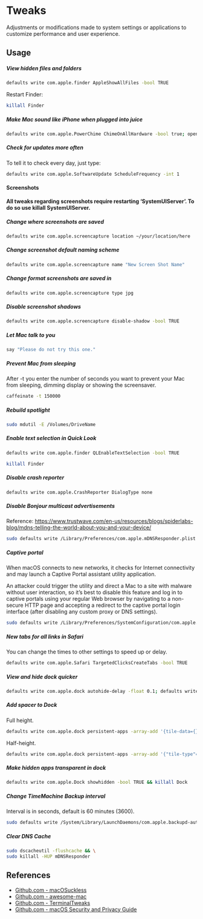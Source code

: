 # Tweaks

Adjustments or modifications made to system settings or applications to customize performance and user experience.

## Usage

##### View hidden files and folders

```bash
defaults write com.apple.finder AppleShowAllFiles -bool TRUE
```

Restart Finder:

```bash
killall Finder
```

##### Make Mac sound like iPhone when plugged into juice

```bash
defaults write com.apple.PowerChime ChimeOnAllHardware -bool true; open /System/Library/CoreServices/PowerChime.app
```

##### Check for updates more often

To tell it to check every day, just type:

```bash
defaults write com.apple.SoftwareUpdate ScheduleFrequency -int 1
```

#### Screenshots

**All tweaks regarding screenshots require restarting ‘SystemUIServer’. To do so use killall SystemUIServer.**

##### Change where screenshots are saved

```bash
defaults write com.apple.screencapture location ~/your/location/here
```

##### Change screenshot default naming scheme

```bash
defaults write com.apple.screencapture name "New Screen Shot Name"
```

##### Change format screenshots are saved in

```bash
defaults write com.apple.screencapture type jpg
```

##### Disable screenshot shadows

```bash
defaults write com.apple.screencapture disable-shadow -bool TRUE
```

##### Let Mac talk to you

```bash
say "Please do not try this one."
```

##### Prevent Mac from sleeping

After -t you enter the number of seconds you want to prevent your Mac from sleeping, dimming display or showing the screensaver.

```bash
caffeinate -t 150000
```

##### Rebuild spotlight

```bash
sudo mdutil -E /Volumes/DriveName
```

##### Enable text selection in Quick Look

```bash
defaults write com.apple.finder QLEnableTextSelection -bool TRUE
```

```bash
killall Finder
```

##### Disable crash reporter

```bash
defaults write com.apple.CrashReporter DialogType none
```

##### Disable Bonjour multicast advertisements

Reference: https://www.trustwave.com/en-us/resources/blogs/spiderlabs-blog/mdns-telling-the-world-about-you-and-your-device/

```bash
sudo defaults write /Library/Preferences/com.apple.mDNSResponder.plist NoMulticastAdvertisements -bool YES
```

##### Captive portal

When macOS connects to new networks, it checks for Internet connectivity and may launch a Captive Portal assistant utility application.

An attacker could trigger the utility and direct a Mac to a site with malware without user interaction, so it’s best to disable this feature and log in to captive portals using your regular Web browser by navigating to a non-secure HTTP page and accepting a redirect to the captive portal login interface (after disabling any custom proxy or DNS settings).

```bash
sudo defaults write /Library/Preferences/SystemConfiguration/com.apple.captive.control.plist Active -bool false
```

##### New tabs for all links in Safari

You can change the times to other settings to speed up or delay.

```bash
defaults write com.apple.Safari TargetedClicksCreateTabs -bool TRUE
```

##### View and hide dock quicker

```bash
defaults write com.apple.dock autohide-delay -float 0.1; defaults write com.apple.dock autohide-time-modifier -int 0.3; killall Dock
```

##### Add spacer to Dock

Full height.

```bash
defaults write com.apple.dock persistent-apps -array-add '{tile-data={}; tile-type="spacer-tile";}' && killall Dock
```

Half-height.

```bash
defaults write com.apple.dock persistent-apps -array-add '{"tile-type"="small-spacer-tile";}' && killall Dock
```

##### Make hidden apps transparent in dock

```bash
defaults write com.apple.Dock showhidden -bool TRUE && killall Dock
```

##### Change TimeMachine Backup interval

Interval is in seconds, default is 60 minutes (3600).

```bash
sudo defaults write /System/Library/LaunchDaemons/com.apple.backupd-auto StartInterval -int 3600
```

##### Clear DNS Cache

```bash
sudo dscacheutil -flushcache && \
sudo killall -HUP mDNSResponder
```

## References

- [Github.com - macOSuckless](https://github.com/MartinHarding/macOSuckless)
- [Github.com - awesome-mac](https://github.com/jaywcjlove/awesome-mac)
- [Github.com - TerminalTweaks](https://github.com/MacTweaks/TerminalTweaks)
- [Github.com - macOS Security and Privacy Guide](https://github.com/drduh/macOS-Security-and-Privacy-Guide#)
